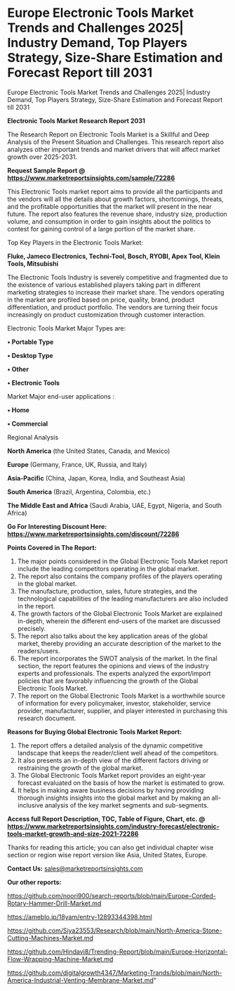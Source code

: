 # Europe Electronic Tools Market Trends and Challenges 2025| Industry Demand, Top Players Strategy, Size-Share Estimation and Forecast Report till 2031
 Europe Electronic Tools Market Trends and Challenges 2025| Industry Demand, Top Players Strategy, Size-Share Estimation and Forecast Report till 2031

<strong>Electronic Tools Market Research Report 2031</strong>

The Research Report on Electronic Tools Market is a Skillful and Deep Analysis of the Present Situation and Challenges. This research report also analyzes other important trends and market drivers that will affect market growth over 2025-2031.

<strong>Request Sample Report @ <a href=https://www.marketreportsinsights.com/sample/72286>https://www.marketreportsinsights.com/sample/72286</a></strong>

This Electronic Tools market report aims to provide all the participants and the vendors will all the details about growth factors, shortcomings, threats, and the profitable opportunities that the market will present in the near future. The report also features the revenue share, industry size, production volume, and consumption in order to gain insights about the politics to contest for gaining control of a large portion of the market share.

Top Key Players in the Electronic Tools Market:

<strong>Fluke, Jameco Electronics, Techni-Tool, Bosch, RYOBI, Apex Tool, Klein Tools, Mitsubishi</strong>

The Electronic Tools Industry is severely competitive and fragmented due to the existence of various established players taking part in different marketing strategies to increase their market share. The vendors operating in the market are profiled based on price, quality, brand, product differentiation, and product portfolio. The vendors are turning their focus increasingly on product customization through customer interaction.

Electronic Tools Market Major Types are:

<strong>• Portable Type

• Desktop Type

• Other

• Electronic Tools</strong>

Market Major end-user applications :

<strong>• Home

• Commercial</strong>

Regional Analysis

</u><strong><b>North America</b></strong> (the United States, Canada, and Mexico)

<strong><b>Europe </b></strong>(Germany, France, UK, Russia, and Italy)

<strong><b>Asia-Pacific</b></strong> (China, Japan, Korea, India, and Southeast Asia)

<strong><b>South America</b></strong> (Brazil, Argentina, Colombia, etc.)

<strong><b>The Middle East and Africa</b></strong> (Saudi Arabia, UAE, Egypt, Nigeria, and South Africa)

<strong>Go For Interesting Discount Here: <a href=https://www.marketreportsinsights.com/discount/72286>https://www.marketreportsinsights.com/discount/72286</a></strong>

<strong>Points Covered in The Report:</strong>
<ol>
  <li>The major points considered in the Global Electronic Tools Market report include the leading competitors operating in the global market.</li>
  <li>The report also contains the company profiles of the players operating in the global market.</li>
  <li>The manufacture, production, sales, future strategies, and the technological capabilities of the leading manufacturers are also included in the report.</li>
  <li>The growth factors of the Global Electronic Tools Market are explained in-depth, wherein the different end-users of the market are discussed precisely.</li>
  <li>The report also talks about the key application areas of the global market, thereby providing an accurate description of the market to the readers/users.</li>
  <li>The report incorporates the SWOT analysis of the market. In the final section, the report features the opinions and views of the industry experts and professionals. The experts analyzed the export/import policies that are favorably influencing the growth of the Global Electronic Tools Market.</li>
  <li>The report on the Global Electronic Tools Market is a worthwhile source of information for every policymaker, investor, stakeholder, service provider, manufacturer, supplier, and player interested in purchasing this research document.</li>
</ol>
<strong>Reasons for Buying Global Electronic Tools Market Report:</strong>

<ol>
  <li>The report offers a detailed analysis of the dynamic competitive landscape that keeps the reader/client well ahead of the competitors.</li>
  <li>It also presents an in-depth view of the different factors driving or restraining the growth of the global market.</li>
  <li>The Global Electronic Tools Market report provides an eight-year forecast evaluated on the basis of how the market is estimated to grow.</li>
  <li>It helps in making aware business decisions by having providing thorough insights insights into the global market and by making an all-inclusive analysis of the key market segments and sub-segments.</li>
</ol>
<strong>Access full Report Description, TOC, Table of Figure, Chart, etc. @ <a href=https://www.marketreportsinsights.com/industry-forecast/electronic-tools-market-growth-and-size-2021-72286>https://www.marketreportsinsights.com/industry-forecast/electronic-tools-market-growth-and-size-2021-72286</a></strong>


Thanks for reading this article; you can also get individual chapter wise section or region wise report version like Asia, United States, Europe.

<strong>Contact Us:</strong>
sales@marketreportsinsights.com

<strong>Our other reports:</strong>

<a href=https://github.com/noori900/search-reports/blob/main/Europe-Corded-Rotary-Hammer-Drill-Market.md>https://github.com/noori900/search-reports/blob/main/Europe-Corded-Rotary-Hammer-Drill-Market.md</a>

<a href=https://ameblo.jp/18yam/entry-12893344398.html>https://ameblo.jp/18yam/entry-12893344398.html</a>

<a href=https://github.com/Siya23553/Research/blob/main/North-America-Stone-Cutting-Machines-Market.md>https://github.com/Siya23553/Research/blob/main/North-America-Stone-Cutting-Machines-Market.md</a>

<a href=https://github.com/Hindavi8/Trending-Report/blob/main/Europe-Horizontal-Flow-Wrapping-Machine-Market.md>https://github.com/Hindavi8/Trending-Report/blob/main/Europe-Horizontal-Flow-Wrapping-Machine-Market.md</a>

<a href=https://github.com/digitalgrowth4347/Marketing-Trands/blob/main/North-America-Industrial-Venting-Membrane-Market.md>https://github.com/digitalgrowth4347/Marketing-Trands/blob/main/North-America-Industrial-Venting-Membrane-Market.md</a>"
